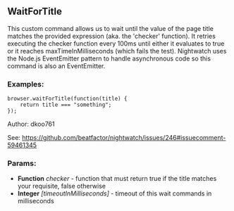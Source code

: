 

<!-- Start coffee/commands/waitForTitle.js -->

## WaitForTitle

This custom command allows us to wait until the value of the page title matches the provided expression
(aka. the 'checker' function).
It retries executing the checker function every 100ms until either it evaluates to true or it reaches
maxTimeInMilliseconds (which fails the test).
Nightwatch uses the Node.js EventEmitter pattern to handle asynchronous code so this command is also an EventEmitter.
### Examples:

    browser.waitForTitle(function(title) {
        return title === "something";
    });

Author: dkoo761

See: https://github.com/beatfactor/nightwatch/issues/246#issuecomment-59461345

### Params:

* **Function** *checker* - function that must return true if the title matches your requisite, false otherwise
* **Integer** *[timeoutInMilliseconds]* - timeout of this wait commands in milliseconds

<!-- End coffee/commands/waitForTitle.js -->

